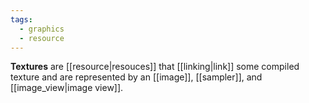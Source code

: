 ```yaml
---
tags:
  - graphics
  - resource
---
```

**Textures** are [[resource|resouces]] that [[linking|link]] some compiled texture and are represented by an [[image]], [[sampler]], and [[image_view|image view]].